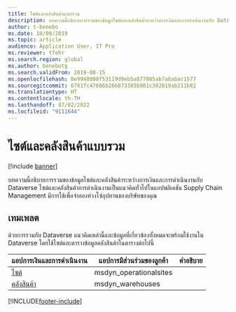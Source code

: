 ```yaml
---
title: ไซต์และคลังสินค้าแบบรวม
description: บทความนี้อธิบายการรวมของข้อมูลไซต์และคลังสินค้าระหว่างการเงินและการดำเนินงานกับ Dataverse
author: t-benebo
ms.date: 10/09/2019
ms.topic: article
audience: Application User, IT Pro
ms.reviewer: tfehr
ms.search.region: global
ms.author: benebotg
ms.search.validFrom: 2019-08-15
ms.openlocfilehash: 0e9940000f53119d9eb5a877005ab7a8abac1577
ms.sourcegitcommit: 6781fc47606b266873385b901c302819ab211b82
ms.translationtype: HT
ms.contentlocale: th-TH
ms.lasthandoff: 07/02/2022
ms.locfileid: "9111644"
---
```

# <a name="integrated-sites-and-warehouses"></a>ไซต์และคลังสินค้าแบบรวม

[!include [banner](../../includes/banner.md)]



บทความนี้อธิบายการรวมของข้อมูลไซต์และคลังสินค้าระหว่างการเงินและการดำเนินงานกับ Dataverse ไซต์และคลังสินค้าการดำเนินงานเป็นแนวคิดทั่วไปในแอปพลิเคชัน Supply Chain Management มีการใช้เพื่อจำลองห่วงโซ่อุปทานของบริษัทของคุณ

## <a name="templates"></a>เทมเพลต

ด้วยการรวมกับ Dataverse แนวคิดเหล่านี้และข้อมูลที่เกี่ยวข้องทั้งหมดจะพร้อมใช้งานใน Dataverse โดยใช้ไซต์และตารางข้อมูลคลังสินค้าในตารางต่อไปนี้

แอปการเงินและการดำเนินงาน | แอปการมีส่วนร่วมของลูกค้า     | คำอธิบาย
--------------------------|---------------------------|---
[ไซต์](mapping-reference.md#156) | msdyn_operationalsites | |
[คลังสินค้า](mapping-reference.md#204) | msdyn_warehouses | |

[!INCLUDE[footer-include](../../../../includes/footer-banner.md)]

